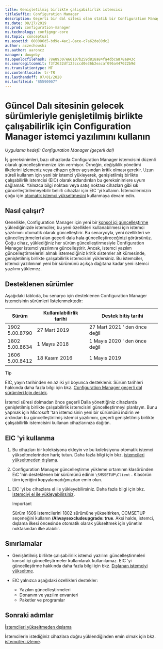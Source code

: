 ```yaml
---
title: Genişletilmiş birlikte çalışabilirlik istemcisi
titleSuffix: Configuration Manager
description: Geçerli bir dal sitesi olan statik bir Configuration Manager istemcisinin uzun süreli desteği için genişletilmiş birlikte çalışabilirlik istemcisini kullanma hakkında bilgi edinin.
ms.date: 08/27/2019
ms.prod: configuration-manager
ms.technology: configmgr-core
ms.topic: conceptual
ms.assetid: 600086d5-bd9e-4ac1-8ace-c7a62de80dc2
author: aczechowski
ms.author: aaroncz
manager: dougeby
ms.openlocfilehash: 78e89307e66107b259d818a84fa4dbca878a843c
ms.sourcegitcommit: f3f2632df123cccd0e36b2eacaf096a447022b9d
ms.translationtype: MT
ms.contentlocale: tr-TR
ms.lasthandoff: 07/01/2020
ms.locfileid: "85590907"
---
```

# <a name="use-the-configuration-manager-client-software-for-extended-interoperability-with-future-versions-of-a-current-branch-site"></a>Güncel Dalı sitesinin gelecek sürümleriyle genişletilmiş birlikte çalışabilirlik için Configuration Manager istemci yazılımını kullanın

*Uygulama hedefi: Configuration Manager (geçerli dal)*  

İş gereksinimleri, bazı cihazlarda Configuration Manager istemcisini düzenli olarak güncelleştirmenize izin vermiyor. Örneğin, değişiklik yönetimi ilkelerini izlemeniz veya cihazın görev açısından kritik olması gerekir. Uzun süreli kullanım için yeni bir istemci yükleyerek, genişletilmiş birlikte çalışabilirlik istemcisi (EIC) olarak adlandırılan bu gereksinimlere uyum sağlamak. Yalnızca bilgi noktası veya satış noktası cihazları gibi sık güncelleştirilemeyebilir belirli cihazlar için EIC 'yi kullanın. İstemcilerinizin çoğu için [otomatik istemci yükseltmesini](../clients/manage/upgrade/upgrade-clients-for-windows-computers.md#bkmk_autoupdate) kullanmaya devam edin.

## <a name="how-it-works"></a>Nasıl çalışır?

Genellikle, Configuration Manager için yeni bir [konsol içi güncelleştirme](../servers/manage/install-in-console-updates.md) yüklediğinizde istemciler, bu yeni özellikleri kullanabilmesi için istemci yazılımını otomatik olarak güncelleştirir. Bu senaryoyla, yeni özellikleri ve güncelleştirmeleri alan geçerli dala hala güncelleştireceğinizi görürsünüz. Çoğu cihaz, yüklediğiniz her sürüm güncelleştirmesiyle Configuration Manager istemci yazılımını güncelleştirir. Ancak, istemci yazılım güncelleştirmelerini almak istemediğiniz kritik sistemler alt kümesinde, genişletilmiş birlikte çalışabilirlik istemcisini yüklersiniz. Bu istemciler, istemci yazılımının yeni bir sürümünü açıkça dağıtana kadar yeni istemci yazılımı yüklemez.

## <a name="supported-versions"></a>Desteklenen sürümler

Aşağıdaki tabloda, bu senaryo için desteklenen Configuration Manager istemcisinin sürümleri listelenmektedir:

| Sürüm | Kullanılabilirlik tarihi | Destek bitiş tarihi |
|---------|---------|---------|
| 1902<br/>5.00.8790 | 27 Mart 2019 | 27 Mart 2021 ' den önce değil |
| 1802<br/>5.00.8634 | 1 Mayıs 2018 | 1 Mayıs 2020 ' den önce değil |
| 1606<br/>5.00.8412 | 18 Kasım 2016 | 1 Mayıs 2019 |

> [!TIP]  
> EIC, yayın tarihinden en az iki yıl boyunca desteklenir. Sürüm tarihleri hakkında daha fazla bilgi için bkz. [Configuration Manager geçerli dal sürümleri Için destek](../servers/manage/current-branch-versions-supported.md).  

İstemci süresi dolmadan önce geçerli Dalla yönettiğiniz cihazlarda genişletilmiş birlikte çalışabilirlik istemcisini güncelleştirmeyi planlayın. Bunu yapmak için Microsoft 'tan istemcisinin yeni bir sürümünü indirin ve ardından bu güncelleştirilmiş istemci yazılımını, geçerli genişletilmiş birlikte çalışabilirlik istemcisini kullanan cihazlarınıza dağıtın.

## <a name="how-to-use-the-eic"></a>EIC 'yi kullanma

1. Bu cihazları bir koleksiyona ekleyin ve bu koleksiyonu otomatik istemci yükseltmelerinden hariç tutun. Daha fazla bilgi için bkz. [istemcileri yükseltmeden dışlama](../clients/manage/upgrade/exclude-clients-windows.md).  

1. Configuration Manager güncelleştirme yükleme ortamının klasöründen EıC 'nin desteklenen bir sürümünü edinin `\SMSSETUP\Client` . Klasörün tüm içeriğini kopyalamadığınızdan emin olun.  

<!--
    > [!TIP]
    > To find Configuration Manager media in the [Volume Licensing Service Center](https://www.microsoft.com/Licensing/servicecenter/Downloads/DownloadsAndKeys.aspx) (VLSC), go to the **Downloads and Keys** tab, and search for **Microsoft Endpoint Configmgr (current branch)**.
-->

1. EIC 'yi bu cihazlara el ile yükleyebilirsiniz. Daha fazla bilgi için bkz. [Istemciyi el ile yükleyebilirsiniz](../clients/deploy/deploy-clients-to-windows-computers.md#BKMK_Manual).  

    > [!Important]  
    > Sürüm 1606 istemcilerini 1802 sürümüne yükseltirken, CCMSETUP seçeneğini kullanın **/Alwaysexcludeupgrade: true**. Aksi halde, istemci, dışlama ilkesi öncesinde otomatik olarak yükseltmek için yönetim noktasından ilke alabilir.  

## <a name="limitations"></a>Sınırlamalar

- Genişletilmiş birlikte çalışabilirlik istemci yazılımı güncelleştirmeleri konsol içi güncelleştirmeler kullanılarak kullanılamaz. EIC 'yi güncelleştirme hakkında daha fazla bilgi için bkz. [Dışlanan istemciyi yükseltme](../clients/manage/upgrade/exclude-clients-windows.md#bkmk_override).  

- EIC yalnızca aşağıdaki özellikleri destekler:  

  - Yazılım güncelleştirmeleri  
  - Donanım ve yazılım envanteri
  - Paketler ve programlar

## <a name="next-steps"></a>Sonraki adımlar

[İstemcileri yükseltmeden dışlama](../clients/manage/upgrade/exclude-clients-windows.md)

İstemcilerin istediğiniz cihazlara doğru yüklendiğinden emin olmak için bkz. [istemcileri izleme](../clients/manage/monitor-clients.md).
